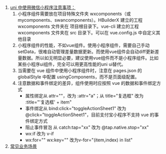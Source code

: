 1. [uni 中使用微信小程序注意事项：](https://uniapp.dcloud.net.cn/tutorial/miniprogram-subject.html)
    1. 小程序组件需要放在项目特殊文件夹 wxcomponents（或 mycomponents、swancomponents）。HBuilderX 建立的工程 wxcomponents 文件夹在 项目根目录下。vue-cli 建立的工程 wxcomponents 文件夹在 src 目录下。可以在 vue.config.js 中自定义其他目录 
    2. 小程序组件的性能，不如vue组件。使用小程序组件，需要自己手动setData，很难自动管理差量数据更新。而使用vue组件会自动diff更新差量数据。所以如无明显必要，建议使用vue组件而不是小程序组件。比如某些小程序ui组件，完全可以用更高性能的uni ui替代。
    3. 当需要在 vue 组件中使用小程序组件时，注意在 pages.json 的 globalStyle 中配置 usingComponents，而不是页面级配置。
    4. 注意数据和事件绑定的差异，组件使用时应按照 vue 的数据和事件绑定方式
       * 属性绑定从 attr=""，改为 :attr="a"；从 title="复选框" 改为 :title="'复选框' + item"
       * 事件绑定从 bind:click="toggleActionSheet1" 改为 @click="toggleActionSheet1"，目前支付宝小程序不支持 vue 的事件绑定方式
       * 阻止事件冒泡 从 catch:tap="xx" 改为 @tap.native.stop="xx"
       * wx:if 改为 v-if
       * wx:for="" wx:key="" 改为v-for="(item,index) in list"
2. [常见业务场景](https://juejin.cn/post/7020680215009427470#heading-29)